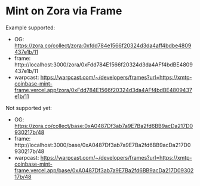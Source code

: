 # Mint on Zora via Frame

Example supported:
  * OG: https://zora.co/collect/zora:0xfdd784e1566f20324d3da4aff4bdbe4809437e1b/11
  * frame: http://localhost:3000/zora/0xFdd784E1566f20324d3da4AFf4bdBE4809437e1b/11
  * warpcast: https://warpcast.com/~/developers/frames?url=https://xmtp-coinbase-mint-frame.vercel.app/zora/0xFdd784E1566f20324d3da4AFf4bdBE4809437e1b/11


Not supported yet:
  * OG: https://zora.co/collect/base:0xA0487Df3ab7a9E7Ba2fd6BB9acDa217D0930217b/48
  * frame: http://localhost:3000/base/0xA0487Df3ab7a9E7Ba2fd6BB9acDa217D0930217b/48
  * warpcast: https://warpcast.com/~/developers/frames?url=https://xmtp-coinbase-mint-frame.vercel.app/base/0xA0487Df3ab7a9E7Ba2fd6BB9acDa217D0930217b/48